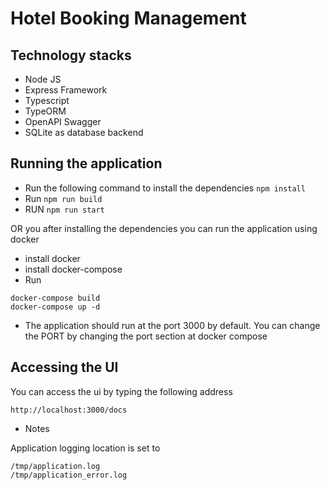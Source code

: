 # Hotel Booking Management

## Technology stacks
 
 - Node JS
 - Express Framework
 - Typescript
 - TypeORM
 - OpenAPI Swagger
 - SQLite as database backend



## Running the application
 - Run the following command to install the dependencies
 ```npm install```
 - Run ```npm run build```
 - RUN ```npm run start```

 OR you after installing the dependencies you can run the application using docker
 - install docker 
 - install docker-compose
 - Run 
 ```
 docker-compose build
 docker-compose up -d
 ```
 - The application should run at the port 3000 by default. You can change the PORT by changing the port section at docker compose

 ## Accessing the UI

 You can access the ui by typing the following address
 ```
 http://localhost:3000/docs

 ```

 - Notes

 Application logging location is set to 
 ```
 /tmp/application.log
 /tmp/application_error.log
 ```

